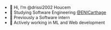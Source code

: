 * 👋 Hi, I’m @drissi2002 Houcem 
* 🎒 Studying Software Engineering [@ENICarthage](http://www.enicarthage.rnu.tn/)
* 💼 Previously a Software intern
* 🤖 Actively working in ML and Web development 

